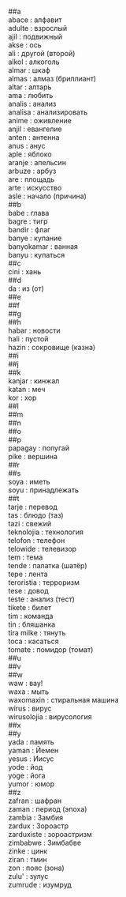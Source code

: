 ##a  
abace : алфавит  
adulte : взрослый  
ajil : подвижный  
akse : ось  
ali : другой (второй)  
alkol : алкоголь  
almar : шкаф  
almas : алмаз (бриллиант)  
altar : алтарь  
ama : любить  
analis : анализ  
analisa : анализировать  
anime : оживление  
anjil : евангелие  
anten : антенна  
anus : анус  
aple : яблоко  
aranje : апельсин  
arbuze : арбуз  
are : площадь  
arte : искусство  
asle : начало (причина)  
##b  
babe : глава  
bagre : тигр  
bandir : флаг  
banye : купание  
banyokamar : ванная  
banyu : купаться  
##c  
cini : хань  
##d  
da : из (от)  
##e  
##f  
##g  
##h  
habar : новости  
hali : пустой  
hazin : сокровище (казна)  
##i  
##j  
##k  
kanjar : кинжал  
katan : меч  
kor : хор  
##l  
##m  
##n  
##o  
##p  
papagay : попугай  
pike : вершина  
##r  
##s  
soya : иметь  
soyu : принадлежать  
##t  
tarje : перевод  
tas : блюдо (таз)  
tazi : свежий  
teknolojia : технология  
telofon : телефон  
telowide : телевизор  
tem : тема  
tende : палатка (шатёр)  
tepe : лента  
teroristia : терроризм  
tese : довод  
teste : анализ (тест)  
tikete : билет  
tim : команда  
tin : бляшанка  
tira milke : тянуть  
toca : касаться  
tomate : помидор (томат)  
##u  
##v  
##w  
waw : вау!  
waxa : мыть  
waxomaxin : стиральная машина  
wirus : вирус  
wirusolojia : вирусология  
##x  
##y  
yada : память  
yaman : Йемен  
yesus : Иисус  
yode : йод  
yoge : йога  
yumor : юмор  
##z  
zafran : шафран  
zaman : период (эпоха)   
zambia : Замбия  
zardux : Зороастр  
zarduxiste : зороастризм  
zimbabwe : Зимбабве  
zinke : цинк  
ziran : тмин  
zon : пояс (зона)  
zulu' : зулус  
zumrude : изумруд  
